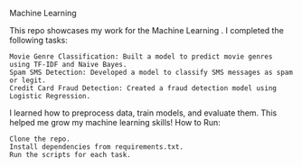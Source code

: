  Machine Learning 

This repo showcases my work for the Machine Learning . I completed the following tasks:

    Movie Genre Classification: Built a model to predict movie genres using TF-IDF and Naive Bayes.
    Spam SMS Detection: Developed a model to classify SMS messages as spam or legit.
    Credit Card Fraud Detection: Created a fraud detection model using Logistic Regression.

I learned how to preprocess data, train models, and evaluate them. This helped me grow my machine learning skills!
How to Run:

    Clone the repo.
    Install dependencies from requirements.txt.
    Run the scripts for each task.

